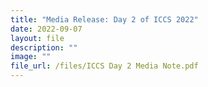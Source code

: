 ```yaml
---
title: "Media Release: Day 2 of ICCS 2022"
date: 2022-09-07
layout: file
description: ""
image: ""
file_url: /files/ICCS Day 2 Media Note.pdf
---
```

